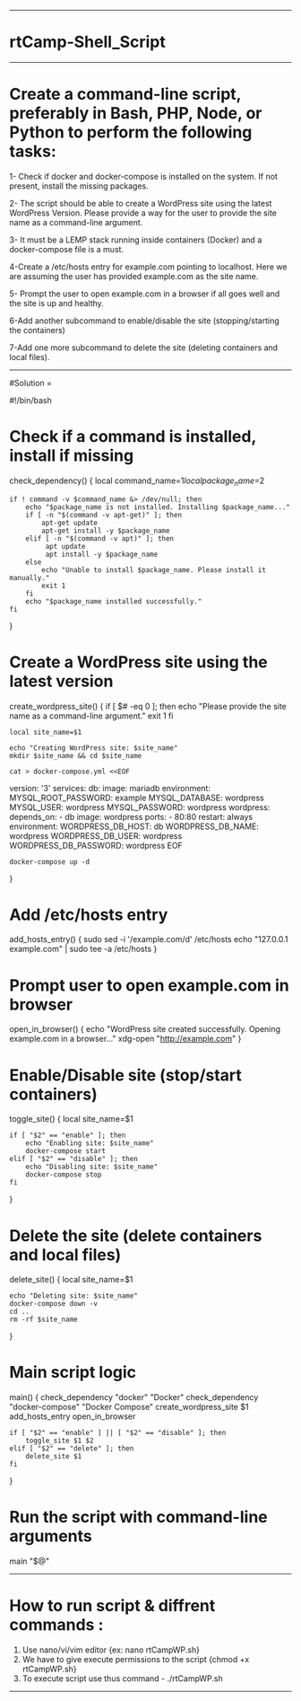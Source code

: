 __________________________________________________________________________________________________________________
# rtCamp-Shell_Script
__________________________________________________________________________________________________________________
# Create a command-line script, preferably in Bash, PHP, Node, or Python to perform the following tasks:

1- Check if docker and docker-compose is installed on the system. If not present, install the missing packages.

2- The script should be able to create a WordPress site using the latest WordPress Version. Please provide a way for the user to provide the site name as a command-line argument.

3- It must be a LEMP stack running inside containers (Docker) and a docker-compose file is a must.

4-Create a /etc/hosts entry for example.com pointing to localhost. Here we are assuming the user has provided example.com as the site name.

5- Prompt the user to open example.com in a browser if all goes well and the site is up and healthy.

6-Add another subcommand to enable/disable the site (stopping/starting the containers)

7-Add one more subcommand to delete the site (deleting containers and local files).

__________________________________________________________________________________________________________________

#Solution =

#!/bin/bash

# Check if a command is installed, install if missing
check_dependency() {
    local command_name=$1
    local package_name=$2

    if ! command -v $command_name &> /dev/null; then
        echo "$package_name is not installed. Installing $package_name..."
        if [ -n "$(command -v apt-get)" ]; then
            apt-get update
            apt-get install -y $package_name
        elif [ -n "$(command -v apt)" ]; then
             apt update
             apt install -y $package_name
        else
            echo "Unable to install $package_name. Please install it manually."
            exit 1
        fi
        echo "$package_name installed successfully."
    fi
}

# Create a WordPress site using the latest version
create_wordpress_site() {
    if [ $# -eq 0 ]; then
        echo "Please provide the site name as a command-line argument."
        exit 1
    fi

    local site_name=$1

    echo "Creating WordPress site: $site_name"
    mkdir $site_name && cd $site_name

    cat > docker-compose.yml <<EOF
version: '3'
services:
  db:
    image: mariadb
    environment:
      MYSQL_ROOT_PASSWORD: example
      MYSQL_DATABASE: wordpress
      MYSQL_USER: wordpress
      MYSQL_PASSWORD: wordpress
  wordpress:
    depends_on:
      - db
    image: wordpress
    ports:
      - 80:80
    restart: always
    environment:
      WORDPRESS_DB_HOST: db
      WORDPRESS_DB_NAME: wordpress
      WORDPRESS_DB_USER: wordpress
      WORDPRESS_DB_PASSWORD: wordpress
EOF

    docker-compose up -d
}

# Add /etc/hosts entry
add_hosts_entry() {
    sudo sed -i '/example.com/d' /etc/hosts
    echo "127.0.0.1    example.com" | sudo tee -a /etc/hosts
}

# Prompt user to open example.com in browser
open_in_browser() {
    echo "WordPress site created successfully. Opening example.com in a browser..."
    xdg-open "http://example.com"
}

# Enable/Disable site (stop/start containers)
toggle_site() {
    local site_name=$1

    if [ "$2" == "enable" ]; then
        echo "Enabling site: $site_name"
        docker-compose start
    elif [ "$2" == "disable" ]; then
        echo "Disabling site: $site_name"
        docker-compose stop
    fi
}

# Delete the site (delete containers and local files)
delete_site() {
    local site_name=$1

    echo "Deleting site: $site_name"
    docker-compose down -v
    cd ..
    rm -rf $site_name
}

# Main script logic
main() {
    check_dependency "docker" "Docker"
    check_dependency "docker-compose" "Docker Compose"
    create_wordpress_site $1
    add_hosts_entry
    open_in_browser

    if [ "$2" == "enable" ] || [ "$2" == "disable" ]; then
        toggle_site $1 $2
    elif [ "$2" == "delete" ]; then
        delete_site $1
    fi
}

# Run the script with command-line arguments
main "$@"

_______________________________________________________________________________________________________________

# How to run script & diffrent commands :

1) Use nano/vi/vim editor {ex: nano rtCampWP.sh}
2) We have to give execute permissions to the script {chmod +x rtCampWP.sh}
3) To execute script use thus command - ./rtCampWP.sh

_______________________________________________________________________________________________________________
